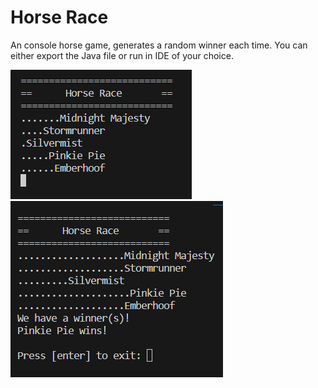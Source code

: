 # Horse Race

An console horse game, generates a random winner each time.
You can either export the Java file or run in IDE of your choice.

![alt text](example.png)
![alt text](win.png)